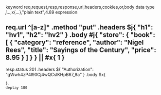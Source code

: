 keyword
    req,request,resp,response,url,headers,cookies,or,body
data type
    $j{...} ,$x{...},"plain text",4.89
expression

req.url  ^[a-z]*
   .method "put"
   .headers $j{
              "h1": "hv1",
              "h2": "hv2"
             }
   .body #j{
                 "store": {
                        "book": [
                          {
                           "category": "reference",
                           "author": "Nigel Rees",
                           "title": "Sayings of the Century",
                           "price": 8.95
                          }
                          ]
                        }
           }
          ||
         #x{
                  <request>
                      <parameters><id>1</id></parameters>
                  </request>
         }
---
resp.status 201
    .headers ${
        "Authorization": "gWwh4zP4l90Cj4wQCslKHpB67_8a"
    }
    .body $x{


    }.
    deplay 100